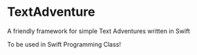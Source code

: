 # TextAdventure
A friendly framework for simple Text Adventures written in Swift

To be used in Swift Programming Class!
